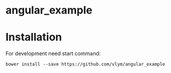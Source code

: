 # angular_example

Installation
============

For development need start command:

```
bower install --save https://github.com/vlym/angular_example
```
